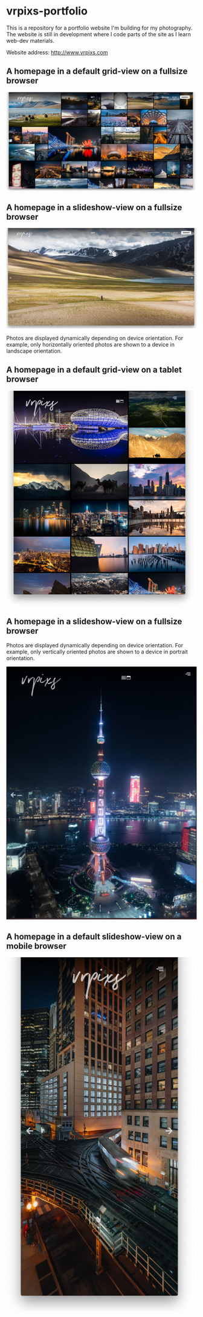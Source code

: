 # vrpixs-portfolio

This is a repository for a portfolio website I'm building for my photography. 
The website is still in development where I code parts of the site as I learn web-dev materials.

Website address: http://www.vrpixs.com

## A homepage in a default grid-view on a fullsize browser
<img src ="./build/resources/screenshots/screenshot-1.png">

## A homepage in a slideshow-view on a fullsize browser
<img src ="./build/resources/screenshots/screenshot-2.png">

Photos are displayed dynamically depending on device orientation. For example, only horizontally oriented photos are shown to a device in landscape orientation.

## A homepage in a default grid-view on a tablet browser
<img src ="./build/resources/screenshots/screenshot-3.png">

## A homepage in a slideshow-view on a fullsize browser

Photos are displayed dynamically depending on device orientation. For example, only vertically oriented photos are shown to a device in portrait orientation.

<img src ="./build/resources/screenshots/screenshot-4.png">

## A homepage in a default slideshow-view on a mobile browser
<img src ="./build/resources/screenshots/screenshot-5.png">
